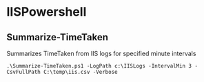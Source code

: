 # IISPowershell

## Summarize-TimeTaken
Summarizes TimeTaken from IIS logs for specified minute intervals

```
.\Summarize-TimeTaken.ps1 -LogPath c:\IISLogs -IntervalMin 3 -CsvFullPath C:\temp\iis.csv -Verbose
```
